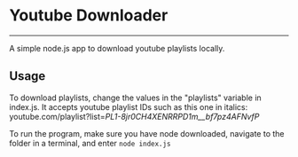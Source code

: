 
**Youtube Downloader**
===
---
A simple node.js app to download youtube playlists locally.

Usage
---
To download playlists, change the values in the "playlists" variable in index.js.
It accepts youtube playlist IDs such as this one in italics: youtube.com/playlist?list=_PL1-8jr0CH4XENRRPD1m__bf7pz4AFNvfP_

To run the program, make sure you have node downloaded, navigate to the folder in a terminal, and enter `node index.js`